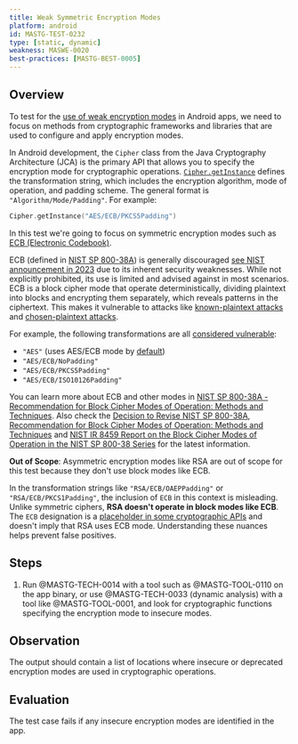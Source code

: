 ```yaml
---
title: Weak Symmetric Encryption Modes
platform: android
id: MASTG-TEST-0232
type: [static, dynamic]
weakness: MASWE-0020
best-practices: [MASTG-BEST-0005]
---
```


## Overview

To test for the [use of weak encryption modes](../../../Document/0x04g-Testing-Cryptography.md#weak-block-cipher-mode) in Android apps, we need to focus on methods from cryptographic frameworks and libraries that are used to configure and apply encryption modes.

In Android development, the `Cipher` class from the Java Cryptography Architecture (JCA) is the primary API that allows you to specify the encryption mode for cryptographic operations. [`Cipher.getInstance`](https://developer.android.com/reference/javax/crypto/Cipher#getInstance(java.lang.String)) defines the transformation string, which includes the encryption algorithm, mode of operation, and padding scheme. The general format is `"Algorithm/Mode/Padding"`. For example:

```kotlin
Cipher.getInstance("AES/ECB/PKCS5Padding")
```

In this test we're going to focus on symmetric encryption modes such as [ECB (Electronic Codebook)](https://en.wikipedia.org/wiki/Block_cipher_mode_of_operation#Electronic_codebook_(ECB)).

ECB (defined in [NIST SP 800-38A](https://csrc.nist.gov/pubs/sp/800/38/a/final))  is generally discouraged [see NIST announcement in 2023](https://csrc.nist.gov/news/2023/decision-to-revise-nist-sp-800-38a) due to its inherent security weaknesses. While not explicitly prohibited, its use is limited and advised against in most scenarios. ECB is a block cipher mode that operate deterministically, dividing plaintext into blocks and encrypting them separately, which reveals patterns in the ciphertext. This makes it vulnerable to attacks like [known-plaintext attacks](https://en.wikipedia.org/wiki/Known-plaintext_attack) and [chosen-plaintext attacks](https://en.wikipedia.org/wiki/Chosen-plaintext_attack).

For example, the following transformations are all [considered vulnerable](https://support.google.com/faqs/answer/10046138?hl=en):

- `"AES"` (uses AES/ECB mode by [default](https://docs.oracle.com/javase/6/docs/technotes/guides/security/crypto/CryptoSpec.html#Cipher))
- `"AES/ECB/NoPadding"`
- `"AES/ECB/PKCS5Padding"`
- `"AES/ECB/ISO10126Padding"`

You can learn more about ECB and other modes in [NIST SP 800-38A - Recommendation for Block Cipher Modes of Operation: Methods and Techniques](https://csrc.nist.gov/pubs/sp/800/38/a/final). Also check the [Decision to Revise NIST SP 800-38A, Recommendation for Block Cipher Modes of Operation: Methods and Techniques](https://csrc.nist.gov/news/2023/decision-to-revise-nist-sp-800-38a) and [NIST IR 8459 Report on the Block Cipher Modes of Operation in the NIST SP 800-38 Series](https://nvlpubs.nist.gov/nistpubs/ir/2024/NIST.IR.8459.pdf) for the latest information.

**Out of Scope**: Asymmetric encryption modes like RSA are out of scope for this test because they don't use block modes like ECB.

In the transformation strings like `"RSA/ECB/OAEPPadding"` or `"RSA/ECB/PKCS1Padding"`, the inclusion of `ECB` in this context is misleading. Unlike symmetric ciphers, **RSA doesn't operate in block modes like ECB**. The `ECB` designation is a [placeholder in some cryptographic APIs](https://github.com/openjdk/jdk/blob/680ac2cebecf93e5924a441a5de6918cd7adf118/src/java.base/share/classes/com/sun/crypto/provider/RSACipher.java#L126) and doesn't imply that RSA uses ECB mode. Understanding these nuances helps prevent false positives.

## Steps

1. Run @MASTG-TECH-0014 with a tool such as @MASTG-TOOL-0110 on the app binary, or use @MASTG-TECH-0033 (dynamic analysis) with a tool like @MASTG-TOOL-0001, and look for cryptographic functions specifying the encryption mode to insecure modes.

## Observation

The output should contain a list of locations where insecure or deprecated encryption modes are used in cryptographic operations.

## Evaluation

The test case fails if any insecure encryption modes are identified in the app.
